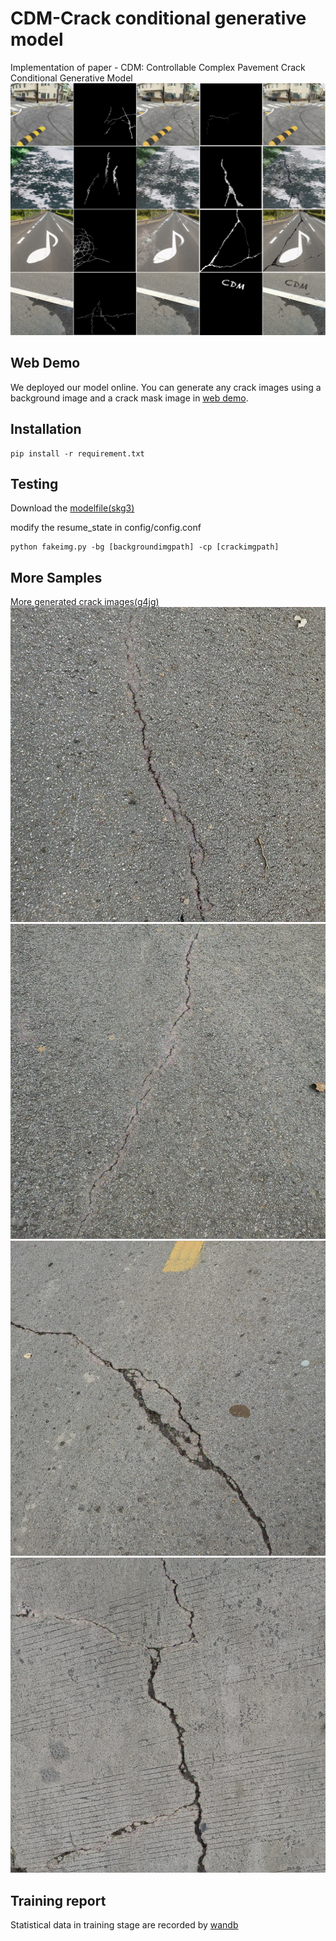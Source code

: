 # CDM-Crack conditional generative model
Implementation of paper - CDM: Controllable Complex Pavement Crack Conditional Generative Model
![](https://github.com/SEU-zhc/CDM/blob/main/samples/show.png)

## Web Demo
We deployed our model online.
You can generate any crack images using a background image and a crack mask image in [web demo](http://skingserver.asuscomm.com:44455/).

## Installation
```
pip install -r requirement.txt
```
## Testing
Download the [modelfile(skg3)](https://pan.baidu.com/s/1jEvf-uL49U2JxNAnEK0_6w) 

modify the resume_state in config/config.conf

```
python fakeimg.py -bg [backgroundimgpath] -cp [crackimgpath]
```


## More Samples
[More generated crack images(g4jg)](https://pan.baidu.com/s/17iiV2_PzxJae4nwbSjHBhw)
![](https://github.com/SEU-zhc/CDM/blob/main/samples/a.png)
![](https://github.com/SEU-zhc/CDM/blob/main/samples/b.png)
![](https://github.com/SEU-zhc/CDM/blob/main/samples/c.png)
![](https://github.com/SEU-zhc/CDM/blob/main/samples/d.png)

## Training report
Statistical data in training stage are recorded by [wandb](https://wandb.ai/seu_zhc/generate-crack/reports/CDM-training-report--VmlldzoyOTc4NzMw?accessToken=tflfroo4wy9ke894jx0icd1nd9ujd71n1zjdgbf1h7hvn4lyqh6lgyhzen2xeedu)
